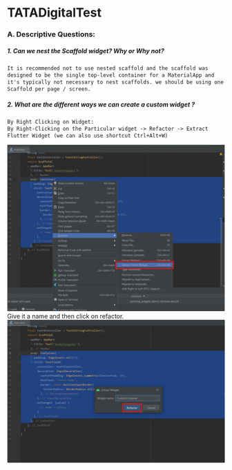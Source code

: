 # TATADigitalTest

### A. Descriptive Questions:
  ##### 1. Can we nest the Scaffold widget? Why or Why not?
    It is recommended not to use nested scaffold and the scaffold was designed to be the single top-level container for a MaterialApp and it's typically not necessary to nest scaffolds. we should be using one Scaffold per page / screen.
  ##### 2. What are the different ways we can create a custom widget ?
    By Right Clicking on Widget:
    By Right-Clicking on the Particular widget -> Refactor -> Extract Flutter Widget (we can also use shortcut Ctrl+Alt+W)
![](images/one.jpg)
    Give it a name and then click on refactor.
![](images/two.jpg) 
     
  
